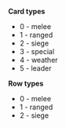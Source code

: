 <b>Card types</b>
- 0 - melee
- 1 - ranged
- 2 - siege
- 3 - special
- 4 - weather
- 5 - leader

<b>Row types</b>
- 0 - melee
- 1 - ranged
- 2 - siege
